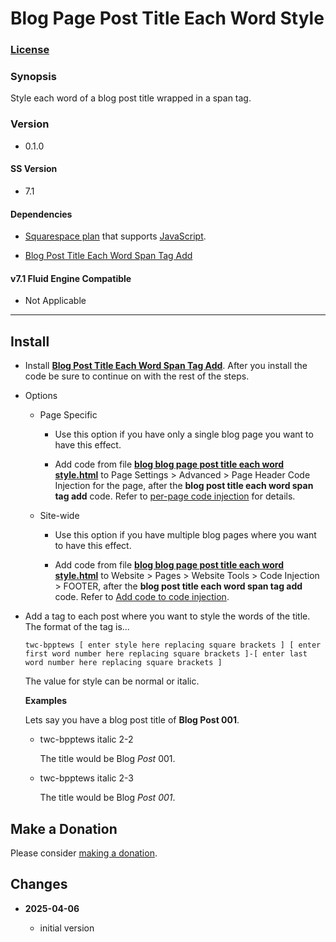 # Blog Page Post Title Each Word Style

### [License][1]

### Synopsis

Style each word of a blog post title wrapped in a span tag.

### Version

  * 0.1.0

#### SS Version

  * 7.1

#### Dependencies

  * [Squarespace plan][2] that supports [JavaScript][3].
  
  * [Blog Post Title Each Word Span Tag Add][4]

#### v7.1 Fluid Engine Compatible

  * Not Applicable

---

## Install

* Install **[Blog Post Title Each Word Span Tag Add][5]**. After you install
  the code be sure to continue on with the rest of the steps.
  
* Options

  * Page Specific
  
    * Use this option if you have only a single blog page you want to have this
      effect.
      
    * Add code from file **[blog blog page post title each word style.html][6]**
      to Page Settings > Advanced > Page Header Code Injection for the page,
      after the **blog post title each word span tag add** code. Refer to
      [per-page code injection][7] for details.
      
  * Site-wide
  
    * Use this option if you have multiple blog pages where you want to have
      this effect.
      
    * Add code from file **[blog blog page post title each word style.html][6]**
      to Website > Pages > Website Tools > Code Injection > FOOTER, after the
      **blog post title each word span tag add** code. Refer to [Add code to
      code injection][8].
      
* Add a tag to each post where you want to style the words of the title. The
  format of the tag is...
  
  ```text
  twc-bpptews [ enter style here replacing square brackets ] [ enter first word number here replacing square brackets ]-[ enter last word number here replacing square brackets ]
  ```
  
  The value for style can be normal or italic.
  
  **Examples**
  
    Lets say you have a blog post title of **Blog Post 001**.
  
    * twc-bpptews italic 2-2
    
      The title would be Blog *Post* 001.
      
    * twc-bpptews italic 2-3
    
      The title would be Blog *Post 001*.

## Make a Donation

Please consider [making a donation][9].

## Changes

<!-- * **2025-04-06**

  * remove dependency on twcsl
  * remove dependency on jQuery
  * bumped version to 0.2.0
  -->
* **2025-04-06**

  * initial version

[1]: https://github.com/tomsWebConsulting/twcsl/blob/main/LICENSE.txt#L1
[2]: https://www.squarespace.com/pricing
[3]: https://en.wikipedia.org/wiki/JavaScript
[4]: https://github.com/tomsWebConsulting/twcsl/tree/main/v7.1/Blog%20Post%20Title%20Each%20Word%20Span%20Tag%20Add
[5]: https://github.com/tomsWebConsulting/twcsl/tree/main/v7.1/Blog%20Post%20Title%20Each%20Word%20Span%20Tag%20Add#blog-post-title-each-word-span-tag-add
[6]: blog%20blog%20page%20post%20title%20each%20word%20style.html#L1
[7]: https://support.squarespace.com/hc/en-us/articles/205815908-Using-code-injection#toc-per-page-code-injection
[8]: https://support.squarespace.com/hc/en-us/articles/207099587-Using-private-browsing-or-incognito-mode
[9]: https://github.com/tomsWebConsulting/twcsl#make-a-donation
